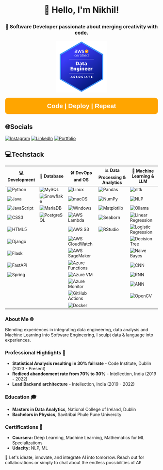 # <p align="center"> 👋 Hello, I'm Nikhil! </p>
### <p align="center"> 🚀 Software Developer passionate about merging creativity with code. </p>

<p align="center"><td><img src="https://github.com/NikhilSalv/NikhilSalv/blob/main/aws-certified-data-engineer-associate.png?raw=true" width="170" alt="AWS Certification"></td></p>

<p align="center" style="background-color: #FFA500;color: white;padding: 15px;border-radius: 10px;font-size: 1.5em;font-weight: bold;font-family: sans-serif;max-width: 600px;margin: 0 auto;">Code | Deploy | Repeat </p>


## 🌐Socials
[![Instagram](https://img.shields.io/badge/Instagram-%23E4405F.svg?logo=Instagram&logoColor=white)](https://instagram.com/coffeencali) [![LinkedIn](https://img.shields.io/badge/LinkedIn-%230077B5.svg?logo=linkedin&logoColor=white)](https://linkedin.com/in/nikhil-salvi)
[![Portfolio](https://img.shields.io/badge/Portfolio-%23FFD700.svg?logo=linkedin&logoColor=white)](https://nikhilsalv.github.io/PortfolioGitHubPage/)



## 💻Techstack

| 💻 Development | 💽 Database | 🛠 DevOps and OS | 📊 Data Processing & Analytics | 🤖 Machine Learning & LLM |
|----------------|-------------|-----------------|-------------------------------|---------------------------|
| ![Python](https://img.shields.io/badge/python-3670A0?style=for-the-badge&logo=python&logoColor=ffdd54) | ![MySQL](https://img.shields.io/badge/mysql-4479A1?style=for-the-badge&logo=mysql&logoColor=white) | ![Linux](https://img.shields.io/badge/linux-FCC624?style=for-the-badge&logo=linux&logoColor=black) | ![Pandas](https://img.shields.io/badge/pandas-150458?style=for-the-badge&logo=pandas&logoColor=white) | ![nltk](https://img.shields.io/badge/nltk-5B4F20?style=for-the-badge) |
| ![Java](https://img.shields.io/badge/java-%23ED8B00.svg?style=for-the-badge&logo=java&logoColor=white) | ![Snowflake](https://img.shields.io/badge/snowflake-29B5E8?style=for-the-badge&logo=snowflake&logoColor=white) | ![macOS](https://img.shields.io/badge/macos-000000?style=for-the-badge&logo=apple&logoColor=white) | ![NumPy](https://img.shields.io/badge/numpy-013243?style=for-the-badge&logo=numpy&logoColor=white) | ![NLP](https://img.shields.io/badge/NLP-0052CC?style=for-the-badge) |
| ![JavaScript](https://img.shields.io/badge/javascript-%23323330.svg?style=for-the-badge&logo=javascript&logoColor=%23F7DF1E) | ![MariaDB](https://img.shields.io/badge/mariadb-003545?style=for-the-badge&logo=mariadb&logoColor=white) | ![Windows](https://img.shields.io/badge/windows-0078D6?style=for-the-badge&logo=windows&logoColor=white) | ![Matplotlib](https://img.shields.io/badge/matplotlib-11557C?style=for-the-badge&logo=matplotlib&logoColor=white) | ![Ollama](https://img.shields.io/badge/Ollama-000000?style=for-the-badge&logo=apple&logoColor=white) |
| ![CSS3](https://img.shields.io/badge/css3-%231572B6.svg?style=for-the-badge&logo=css3&logoColor=white) | ![PostgreSQL](https://img.shields.io/badge/postgresql-336791?style=for-the-badge&logo=postgresql&logoColor=white) | ![AWS Lambda](https://img.shields.io/badge/AWS_Lambda-FF9900?style=for-the-badge&logo=awslambda&logoColor=white) | ![Seaborn](https://img.shields.io/badge/seaborn-4C72B0?style=for-the-badge) |   ![Linear Regression](https://img.shields.io/badge/Linear_Regression-569A31?style=for-the-badge&logo=amazonaws&logoColor=white) |
| ![HTML5](https://img.shields.io/badge/html5-%23E34F26.svg?style=for-the-badge&logo=html5&logoColor=white) |  | ![AWS S3](https://img.shields.io/badge/AWS_S3-569A31?style=for-the-badge&logo=amazonaws&logoColor=white) | ![RStudio](https://img.shields.io/badge/RStudio-75AADB?style=for-the-badge&logo=rstudio&logoColor=white) | ![Logistic Regression](https://img.shields.io/badge/Logistic_Regression-FF9900?style=for-the-badge&logo=awslambda&logoColor=white) |
| ![Django](https://img.shields.io/badge/django-%23092E20.svg?style=for-the-badge&logo=django&logoColor=white) |  | ![AWS CloudWatch](https://img.shields.io/badge/AWS_CloudWatch-FF4F8B?style=for-the-badge&logo=amazoncloudwatch&logoColor=white)  |  |  ![Decision Tree](https://img.shields.io/badge/Decision_Tree-0078D6?style=for-the-badge&logo=windows&logoColor=white) |
| ![Flask](https://img.shields.io/badge/flask-%23000.svg?style=for-the-badge&logo=flask&logoColor=white) |  | ![AWS SageMaker](https://img.shields.io/badge/AWS_SageMaker-4B612C?style=for-the-badge&logo=amazonaws&logoColor=white) |  | ![Naive Bayes](https://img.shields.io/badge/Naive_Bayes-11557C?style=for-the-badge&logo=matplotlib&logoColor=white) |
| ![FastAPI](https://img.shields.io/badge/fastapi-009688?style=for-the-badge&logo=fastapi&logoColor=white) |  | ![Azure Functions](https://img.shields.io/badge/Azure_Functions-0062AD?style=for-the-badge&logo=azurefunctions&logoColor=white) |  | ![CNN](https://img.shields.io/badge/CNN-569A31?style=for-the-badge&logo=amazonaws&logoColor=white) |
| ![Spring](https://img.shields.io/badge/spring-%236DB33F.svg?style=for-the-badge&logo=spring&logoColor=white) |  | ![Azure VM](https://img.shields.io/badge/Azure_VM-0078D4?style=for-the-badge&logo=microsoftazure&logoColor=white) |  | ![RNN](https://img.shields.io/badge/RNN-11557C?style=for-the-badge&logo=matplotlib&logoColor=white) |
|  |  | ![Azure Monitor](https://img.shields.io/badge/Azure_Monitor-0078D4?style=for-the-badge&logo=microsoftazure&logoColor=white) |  | ![ANN](https://img.shields.io/badge/ANN-FF9900?style=for-the-badge&logo=awslambda&logoColor=white)  |
|  |  | ![GitHub Actions](https://img.shields.io/badge/GitHub_Actions-2088FF?style=for-the-badge&logo=githubactions&logoColor=white) |  | ![OpenCV](https://img.shields.io/badge/OpenCV-0078D6?style=for-the-badge&logo=windows&logoColor=white) |
|  |  | ![Docker](https://img.shields.io/badge/Docker-2496ED?style=for-the-badge&logo=docker&logoColor=white) |  |  |


### About Me 🌐
Blending experiences in integrating data engineering, data analysis and Machine Learning into Software Engineering, I sculpt data & language into experiences. 

### Professional Highlights 🌟
- **Statistical Analysis resulting in 30% fail rate** - Code Institute, Dublin (2023 - Present)
- **Rediced abandonment rate from 70% to 30%** - Intellection, India (2019 - 2022)
- **Lead Backend architecture** - Intellection, India (2019 - 2022)


### Education 🎓
- **Masters in Data Analytics**, National College of Ireland, Dublin
- **Bachelors in Physics**, Savitribai Phule Pune University

### Certifications 📜
- **Coursera:** Deep Learning, Machine Learning, Mathematics for ML Specializations
- **Udacity:** NLP, ML

🔗 Let's ideate, innovate, and integrate AI into tomorrow. Reach out for collaborations or simply to chat about the endless possibilities of AI!

